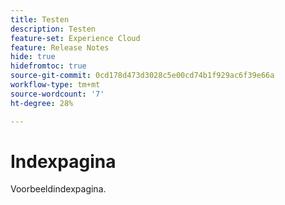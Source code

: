 ```yaml
---
title: Testen
description: Testen
feature-set: Experience Cloud
feature: Release Notes
hide: true
hidefromtoc: true
source-git-commit: 0cd178d473d3028c5e00cd74b1f929ac6f39e66a
workflow-type: tm+mt
source-wordcount: '7'
ht-degree: 28%

---
```


# Indexpagina

Voorbeeldindexpagina.

